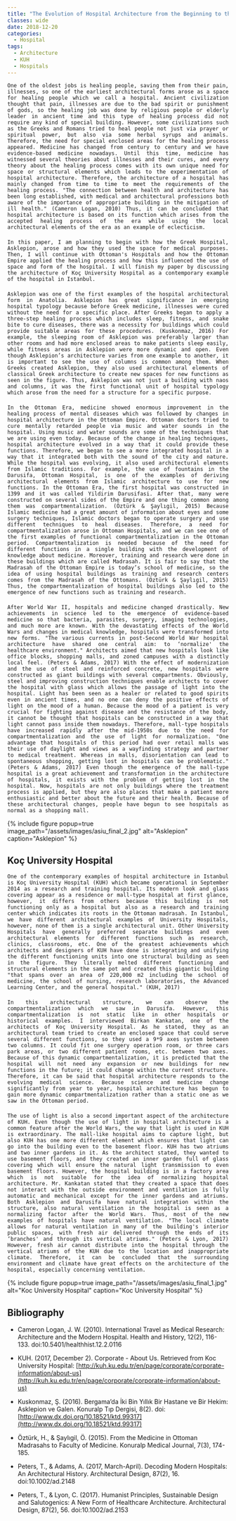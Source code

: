 ```yaml
---
title: "The Evolution of Hospital Architecture from the Beginning to the Present Day: Koç University Hospital"
classes: wide
date: 2018-12-20
categories:
  - Hospital
tags:
  - Architecture
  - KUH
  - Hospitals
---
```


<div style="text-align: justify;">

    One of the oldest jobs is healing people, saving them from their pain, illnesses, so one of the earliest architectural forms arose as a space for healing people which we call a hospital. Ancient civilization thought that pain, illnesses are due to the bad spirit or punishment of gods, so the healing job was done by religious people or elderly leader in ancient time and this type of healing process did not require any kind of special building. However, some civilizations such as the Greeks and Romans tried to heal people not just via prayer or spiritual power, but also via some herbal syrups and animals. Therefore, the need for special enclosed areas for the healing process appeared. Medicine has changed from century to century and we have evidence-based medicine nowadays. Until this time, medicine has witnessed several theories about illnesses and their cures, and every theory about the healing process comes with its own unique need for space or structural elements which leads to the experimentation of hospital architecture. Therefore, the architecture of a hospital has mainly changed from time to time to meet the requirements of the healing process. "The connection between health and architecture has been long established, with medical and architectural professions both aware of the importance of appropriate building in the mitigation of ill health." (Cameron Logan, 2010) Thus, it can be concluded that hospital architecture is based on its function which arises from the accepted healing process of the era while using the local architectural elements of the era as an example of eclecticism.

</div>
<div style="text-align: justify; margin-bottom: 20px;"></div>
<div style="text-align: justify;">

    In this paper, I am planning to begin with how the Greek Hospital, Asklepion, arose and how they used the space for medical purposes. Then, I will continue with Ottoman's Hospitals and how the Ottoman Empire applied the healing process and how this influenced the use of space and form of the hospital. I will finish my paper by discussing the architecture of Koç University Hospital as a contemporary example of the hospital in Istanbul.

</div>
<div style="text-align: justify; margin-bottom: 20px;"></div>
<div style="text-align: justify;">

    Asklepion was one of the first examples of the hospital architectural form in Anatolia. Asklepion has great significance in emerging hospital typology because before Greek medicine, illnesses were cured without the need for a specific place. After Greeks began to apply a three-step healing process which includes sleep, fitness, and snake bite to cure diseases, there was a necessity for buildings which could provide suitable areas for these procedures. (Kuskonmaz, 2016) For example, the sleeping room of Asklepion was preferably larger than other rooms and had more enclosed areas to make patients sleep easily, while fitness areas in Asklepion were more dynamic and open. Even though Asklepion’s architecture varies from one example to another, it is important to see the use of columns is common among them. When Greeks created Asklepion, they also used architectural elements of classical Greek architecture to create new spaces for new functions as seen in the figure. Thus, Asklepion was not just a building with naos and columns, it was the first functional unit of hospital typology which arose from the need for a structure for a specific purpose.

</div>
<div style="text-align: justify; margin-bottom: 20px;"></div>
<div style="text-align: justify;">

    In the Ottoman Era, medicine showed enormous improvement in the healing process of mental diseases which was followed by changes in hospital architecture in the Ottoman Empire. Ottoman doctors tried to cure mentally retarded people via music and water sounds in the hospital. Using music and water sounds are some of the techniques that we are using even today. Because of the change in healing techniques, hospital architecture evolved in a way that it could provide these functions. Therefore, we began to see a more integrated hospital in a way that it integrated both with the sound of the city and nature. While the hospital was evolving, it also used architectural elements from Islamic traditions. For example, the use of fountains in the Darusifa, Ottoman Hospital, is one of the examples of deriving architectural elements from Islamic architecture to use for new functions. In the Ottoman Era, the first hospital was constructed in 1399 and it was called Yildirim Darusifasi. After that, many were constructed on several sides of the Empire and one thing common among them was compartmentalization. (Öztürk & Şaylıgil, 2015) Because Islamic medicine had a great amount of information about eyes and some surgery techniques, Islamic doctors began to operate surgery and use different techniques to heal diseases. Therefore, a need for compartmentalization arose in Ottoman Hospitals, and we can see one of the first examples of functional compartmentalization in the Ottoman period. Compartmentalization is needed because of the need for different functions in a single building with the development of knowledge about medicine. Moreover, training and research were done in these buildings which are called Madrasah. It is fair to say that the Madrasah of the Ottoman Empire is today’s school of medicine, so the idea of using hospital buildings as training and research centers comes from the Madrasah of the Ottomans. (Öztürk & Şaylıgil, 2015) Thus, the compartmentalization of hospital buildings also led to the emergence of new functions such as training and research.

</div>
<div style="text-align: justify; margin-bottom: 20px;"></div>
<div style="text-align: justify;">

    After World War II, hospitals and medicine changed drastically. New achievements in science led to the emergence of evidence-based medicine so that bacteria, parasites, surgery, imaging technologies, and much more are known. With the devastating effects of the World Wars and changes in medical knowledge, hospitals were transformed into new forms. "The various currents in post-Second World War hospital architecture have shared one central aim: to ‘normalize' the healthcare environment." Architects aimed that new hospitals look like office blocks, shopping malls, and zoned campuses with a distinctly local feel. (Peters & Adams, 2017) With the effect of modernization and the use of steel and reinforced concrete, new hospitals were constructed as giant buildings with several compartments. Obviously, steel and improving construction techniques enable architects to cover the hospital with glass which allows the passage of light into the hospital. Light has been seen as a healer or related to good spirits even in ancient times, and no one can deny the positive effects of light on the mood of a human. Because the mood of a patient is very crucial for fighting against disease and the resistance of the body, it cannot be thought that hospitals can be constructed in a way that light cannot pass inside them nowadays. Therefore, mall-type hospitals have increased rapidly after the mid-1950s due to the need for compartmentalization and the use of light for normalization. "One advantage that hospitals of this period had over retail malls was their use of daylight and views as a wayfinding strategy and partner to medical treatment. Whereas in malls, disorientation can lead to spontaneous shopping, getting lost in hospitals can be problematic." (Peters & Adams, 2017) Even though the emergence of the mall-type hospital is a great achievement and transformation in the architecture of hospitals, it exists with the problem of getting lost in the hospital. Now, hospitals are not only buildings where the treatment process is applied, but they are also places that make a patient more enthusiastic and better about the future and their health. Because of these architectural changes, people have begun to see hospitals as normal as a shopping mall.

</div>

{% include figure popup=true image_path="/assets/images/asiu_final_2.jpg" alt="Asklepion" caption="Asklepion" %}


## Koç University Hospital

<div style="text-align: justify;">

    One of the contemporary examples of hospital architecture in Istanbul is Koç University Hospital (KUH) which became operational in September 2014 as a research and training hospital. Its modern look and glass covering appear as a residence or mall-type hospital at first glance, however, it differs from others because this building is not functioning only as a hospital but also as a research and training center which indicates its roots in the Ottoman madrasah. In Istanbul, we have different architectural examples of University Hospitals, however, none of them is a single architectural unit. Other University Hospitals have generally preferred separate buildings and even architectural elements for different functions such as research, clinics, classrooms, etc. One of the greatest achievements which architects and designers of KUH have done is integrating and unifying the different functioning units into one structural building as seen in the figure. They literally melted different functioning and structural elements in the same pot and created this gigantic building "that spans over an area of 220,000 m2 including the school of medicine, the school of nursing, research laboratories, the Advanced Learning Center, and the general hospital." (KUH, 2017)

</div>
<div style="text-align: justify; margin-bottom: 20px;"></div>
<div style="text-align: justify;">

    In this architectural structure, we can observe the compartmentalization which we saw in Darusifa. However, this compartmentalization is not static like in other hospitals or historical examples. I interviewed Birkan Kankatan, one of the architects of Koç University Hospital. As he stated, they as an architectural team tried to create an enclosed space that could serve several different functions, so they used a 9*9 axes system between two columns. It could fit one surgery operation room, or three cars park areas, or two different patient rooms, etc. between two axes. Because of this dynamic compartmentalization, it is predicted that the hospital will not need any expansion or new buildings for new functions in the future; it could change within the current structure. Therefore, it can be said that hospital architecture responds to the evolving medical science. Because science and medicine change significantly from year to year, hospital architecture has begun to gain more dynamic compartmentalization rather than a static one as we saw in the Ottoman period.

</div>
<div style="text-align: justify; margin-bottom: 20px;"></div>
<div style="text-align: justify;">

    The use of light is also a second important aspect of the architecture of KUH. Even though the use of light in hospital architecture is a common feature after the World Wars, the way that light is used in KUH is extraordinary. The mall-like hospital aims to capture light, but also KUH has one more different element which ensures that light can go into the building even to the basement floor. KUH has two atriums and two inner gardens in it. As the architect stated, they wanted to use basement floors, and they created an inner garden full of glass covering which will ensure the natural light transmission to even basement floors. However, the hospital building is in a factory area which is not suitable for the idea of normalizing hospital architecture. Mr. Kankatan stated that they created a space that does not interact with the outside environment and ventilation is fully automatic and mechanical except for the inner gardens and atriums. Both Asklepion and Darusifa have natural integration within the structure, also natural ventilation in the hospital is seen as a normalizing factor after the World Wars. Thus, most of the new examples of hospitals have natural ventilation. "The local climate allows for natural ventilation in many of the building's interior public spaces, with fresh air delivered through the ends of its ‘branches' and through its vertical atriums." (Peters & Lyon, 2017) However, fresh air cannot distribute into the hospital through the vertical atriums of the KUH due to the location and inappropriate climate. Therefore, it can be concluded that the surrounding environment and climate have great effects on the architecture of the hospital, especially concerning ventilation.

</div>


{% include figure popup=true image_path="/assets/images/asiu_final_1.jpg" alt="Koc University Hospital" caption="Koc University Hospital" %}


## Bibliography

- Cameron Logan, J. W. (2010). International Travel as Medical Research: Architecture and the Modern Hospital. Health and History, 12(2), 116-133. doi:10.5401/healthhist.12.2.0116

- KUH. (2017, December 2). Corporate - About Us. Retrieved from Koc University Hospital: [http://kuh.ku.edu.tr/en/page/corporate/corporate-information/about-us](http://kuh.ku.edu.tr/en/page/corporate/corporate-information/about-us)

- Kuskonmaz, Ş. (2016). Bergama’da İki Bin Yıllık Bir Hastane ve Bir Hekim: Asklepion ve Galen. Konuralp Tıp Dergisi, 8(2). doi:[http://www.dx.doi.org/10.18521/ktd.99317](http://www.dx.doi.org/10.18521/ktd.99317)

- Öztürk, H., & Şaylıgil, Ö. (2015). From the Medicine in Ottoman Madrasahs to Faculty of Medicine. Konuralp Medical Journal, 7(3), 174-185.

- Peters, T., & Adams, A. (2017, March-April). Decoding Modern Hospitals: An Architectural History. Architectural Design, 87(2), 16. doi:10.1002/ad.2148

- Peters, T., & Lyon, C. (2017). Humanist Principles, Sustainable Design and Salutogenics: A New Form of Healthcare Architecture. Architectural Design, 87(2), 56. doi:10.1002/ad.2153
